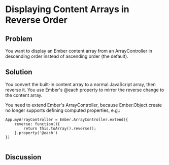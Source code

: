# Displaying Content Arrays in Reverse Order 
## Problem
You want to display an Ember content array from an ArrayController in descending order instead of ascending order (the default).

## Solution
You convert the built-in content array to a normal JavaScript array, then reverse it. You use Ember's @each property to mirror the reverse change to the content array.

You need to extend Ember's ArrayController, because Ember.Object.create no longer supports defining computed properties, e.g.:

```
App.myArrayController = Ember.ArrayController.extend({
	reverse: function(){
		return this.toArray().reverse();
	}.property('@each')
})
    
```
## Discussion
